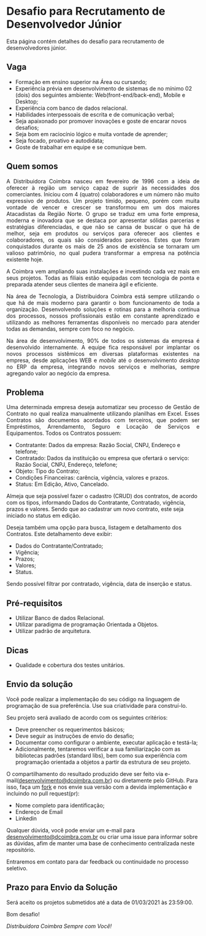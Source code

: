 Desafio para Recrutamento de Desenvolvedor Júnior 
======================================

Esta página contém detalhes do desafio para recrutamento de desenvolvedores júnior.

## Vaga

* Formação em ensino superior na Área ou cursando;  
* Experiência prévia em desenvolvimento de sistemas de no mínimo 02 (dois) dos seguintes ambiente: Web(front-end/back-end), Mobile e Desktop; 
* Experiência com banco de dados relacional.
* Habilidades interpessoais de escrita e de comunicação verbal;
* Seja apaixonado por promover inovações e goste de encarar novos desafios;
* Seja bom em raciocínio lógico e muita vontade de aprender;
* Seja focado, proativo e autodidata;
* Goste de trabalhar em equipe e se comunique bem.

## Quem somos

<p align="justify">
A Distribuidora Coimbra nasceu em fevereiro de 1996 com a ideia de oferecer à região um serviço capaz de suprir às necessidades dos comerciantes. Iniciou com 4 (quatro) colaboradores e um número não muito expressivo de produtos.
Um projeto tímido, pequeno, porém com muita vontade de vencer e crescer se transformou em um dos maiores Atacadistas da Região Norte. O grupo se traduz em uma forte empresa, moderna e inovadora que se destaca por apresentar sólidas parcerias e estratégias diferenciadas, e que não se cansa de buscar o que há de melhor, seja em produtos ou serviços para oferecer aos clientes e colaboradores, os quais são considerados parceiros. Estes que foram conquistados durante os mais de 25 anos de existência se tornaram um valioso patrimônio, no qual pudera transformar a empresa na potência existente hoje.
</p>
<p align="justify">
A Coimbra vem ampliando suas instalações e investindo cada vez mais em seus projetos. Todas as filiais estão equipadas com tecnologia de ponta e preparada atender seus clientes de maneira ágil e eficiente.
</p>
<p align="justify">
Na área de Tecnologia, a Distribuidora Coimbra está sempre utilizando o que há de mais moderno para garantir o bom funcionamento de toda a organização.  Desenvolvendo soluções e rotinas para a melhoria contínua dos processos, nossos profissionais estão em constante aprendizado e utilizando as melhores ferramentas disponíveis no mercado para atender todas as demandas, sempre com foco no negócio. 
</p>
<p align="justify">
Na área de desenvolvimento, 90% de todos os sistemas da empresa é desenvolvido internamente. A equipe fica responsável por implantar os novos processos sistêmicos em diversas plataformas existentes na empresa, desde aplicações WEB e <i> mobile</i>  até o desenvolvimento <i>desktop</i> no ERP da empresa, integrando novos serviços e melhorias, sempre agregando valor ao negócio da empresa.
</p>

## Problema

<p align="justify">
Uma determinada empresa deseja automatizar seu processo de Gestão de Contrato no qual realiza manualmente utilizando planilhas em Excel. 
Esses Contratos são documentos acordados com terceiros, que podem ser Empréstimos, Arrendamento, Seguro e Locação de Serviços e Equipamentos.  
Todos os Contratos possuem: 
</p>

* Contratante: Dados da empresa: Razão Social, CNPJ, Endereço e telefone;
* Contratado: Dados da instituição ou empresa que ofertará o serviço: Razão Social, CNPJ, Endereço, telefone;
* Objeto: Tipo do Contrato;
* Condições Financeiras: carência, vigência, valores e prazos. 
* Status: Em Edição, Ativo, Cancelado.
 
Almeja que seja possível fazer o cadastro (CRUD) dos contratos, de acordo com os tipos, informando Dados do Contratante, Contratado, vigência, prazos e valores. Sendo que ao cadastrar um novo contrato, este seja iniciado no status em edição.

Deseja também uma opção para busca, listagem e detalhamento dos Contratos. Este detalhamento deve exibir:
* Dados do Contratante/Contratado;
* Vigência;
* Prazos; 
* Valores;
* Status.

Sendo possível filtrar por contratado, vigência, data de inserção e status.

## Pré-requisitos

* Utilizar Banco de dados Relacional.
* Utilizar paradigma de programação Orientada a Objetos.
* Utilizar padrão de arquitetura.

## Dicas
* Qualidade e cobertura dos testes unitários.

## Envio da solução

Você pode realizar a implementação do seu código na linguagem de programação de sua preferência. Use sua criatividade para construí-lo. 

Seu projeto será avaliado de acordo com os seguintes critérios:

* Deve preencher os requerimentos básicos;
* Deve seguir as instruções de envio do desafio;
* Documentar como configurar o ambiente, executar aplicação e testá-la;
* Adicionalmente, tentaremos verificar a sua familiarização com as bibliotecas padrões (standard libs), bem como sua experiência com programação orientada a objetos a partir da estrutura de seu projeto.


O compartilhamento do resultado produzido deve ser feito via e-mail(desenvolvimento@dcoimbra.com.br) ou diretamente pelo GitHub. Para isso, faça um <a href="https://help.github.com/articles/fork-a-repo" target="_blank">fork</a> e nos envie sua versão com a devida implementação e incluindo no pull request(pr):

* Nome completo para identificação;
* Endereço de Email
* Linkedin

Qualquer dúvida, você pode enviar um e-mail para desenvolvimento@dcoimbra.com.br ou criar uma issue para informar sobre as dúvidas, afim de manter uma base de conhecimento centralizada neste repositório.

Entraremos em contato para dar feedback ou continuidade no processo seletivo. 

## Prazo para Envio da Solução

Será aceito os projetos submetidos até a data de 01/03/2021 às 23:59:00.

Bom desafio!

*Distribuidora Coimbra Sempre com Você!*
